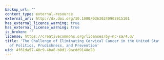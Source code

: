 ```yaml
---
backup_url: ''
content_type: external-resource
external_url: http://dx.doi.org/10.1080/03630240902915101
has_external_licence_warning: true
has_external_license_warning: true
is_broken: ''
license: https://creativecommons.org/licenses/by-nc-sa/4.0/
title: 'The Challenge of Eliminating Cervical Cancer in the United States: A Story
  of Politics, Prudishness, and Prevention'
uid: 4f61da57-48c9-4ba8-b8d1-9acdd9148e20
---
```

